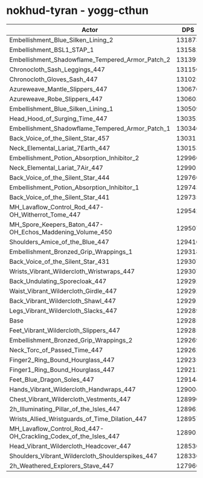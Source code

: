 # nokhud-tyran - yogg-cthun
| Actor | DPS | Increase |
|---|:---:|:---:|
|Embellishment_Blue_Silken_Lining_2|131873|2.00%|
|Embellishment_BSL1_STAP_1|131582|1.78%|
|Embellishment_Shadowflame_Tempered_Armor_Patch_2|131392|1.63%|
|Chronocloth_Sash_Leggings_447|131150|1.44%|
|Chronocloth_Gloves_Sash_447|131025|1.35%|
|Azureweave_Mantle_Slippers_447|130676|1.08%|
|Azureweave_Robe_Slippers_447|130603|1.02%|
|Embellishment_Blue_Silken_Lining_1|130509|0.95%|
|Head_Hood_of_Surging_Time_447|130352|0.83%|
|Embellishment_Shadowflame_Tempered_Armor_Patch_1|130346|0.82%|
|Back_Voice_of_the_Silent_Star_457|130311|0.79%|
|Neck_Elemental_Lariat_7Earth_447|130153|0.67%|
|Embellishment_Potion_Absorption_Inhibitor_2|129960|0.52%|
|Neck_Elemental_Lariat_7Air_447|129901|0.48%|
|Back_Voice_of_the_Silent_Star_444|129760|0.37%|
|Embellishment_Potion_Absorption_Inhibitor_1|129743|0.35%|
|Back_Voice_of_the_Silent_Star_441|129735|0.35%|
|MH_Lavaflow_Control_Rod_447-OH_Witherrot_Tome_447|129542|0.20%|
|MH_Spore_Keepers_Baton_447-OH_Echos_Maddening_Volume_450|129507|0.17%|
|Shoulders_Amice_of_the_Blue_447|129416|0.10%|
|Embellishment_Bronzed_Grip_Wrappings_1|129318|0.03%|
|Back_Voice_of_the_Silent_Star_431|129307|0.02%|
|Wrists_Vibrant_Wildercloth_Wristwraps_447|129307|0.02%|
|Back_Undulating_Sporecloak_447|129292|0.01%|
|Waist_Vibrant_Wildercloth_Girdle_447|129292|0.01%|
|Back_Vibrant_Wildercloth_Shawl_447|129291|0.00%|
|Legs_Vibrant_Wildercloth_Slacks_447|129289|0.00%|
|Base|129285|0.00%|
|Feet_Vibrant_Wildercloth_Slippers_447|129285|0.00%|
|Embellishment_Bronzed_Grip_Wrappings_2|129269|-0.01%|
|Neck_Torc_of_Passed_Time_447|129262|-0.02%|
|Finger2_Ring_Bound_Hourglass_447|129235|-0.04%|
|Finger1_Ring_Bound_Hourglass_447|129213|-0.06%|
|Feet_Blue_Dragon_Soles_447|129144|-0.11%|
|Hands_Vibrant_Wildercloth_Handwraps_447|129004|-0.22%|
|Chest_Vibrant_Wildercloth_Vestments_447|128990|-0.23%|
|2h_Illuminating_Pillar_of_the_Isles_447|128962|-0.25%|
|Wrists_Allied_Wristguards_of_Time_Dilation_447|128957|-0.25%|
|MH_Lavaflow_Control_Rod_447-OH_Crackling_Codex_of_the_Isles_447|128901|-0.30%|
|Head_Vibrant_Wildercloth_Headcover_447|128530|-0.58%|
|Shoulders_Vibrant_Wildercloth_Shoulderspikes_447|128336|-0.73%|
|2h_Weathered_Explorers_Stave_447|127966|-1.02%|
